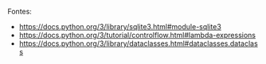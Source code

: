 Fontes:

- https://docs.python.org/3/library/sqlite3.html#module-sqlite3
- https://docs.python.org/3/tutorial/controlflow.html#lambda-expressions
- https://docs.python.org/3/library/dataclasses.html#dataclasses.dataclass
